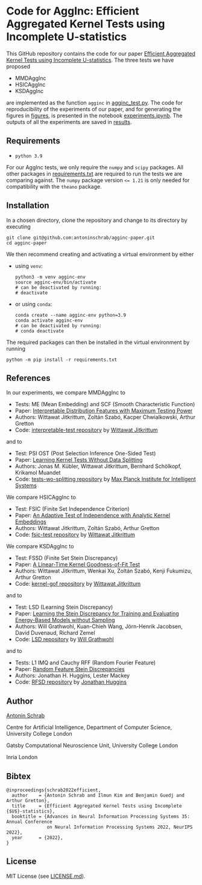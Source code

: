 # Code for AggInc: Efficient Aggregated Kernel Tests using Incomplete U-statistics

This GitHub repository contains the code for our paper [Efficient Aggregated Kernel Tests using Incomplete U-statistics](https://arxiv.org/pdf/2206.09194.pdf).
The three tests we have proposed 

- MMDAggInc
- HSICAggInc
- KSDAggInc

are implemented as the function `agginc` in [agginc_test.py](agginc_test.py).
The code for reproducibility of the experiments of our paper, and for generating the figures in [figures](figures), is presented in the notebook [experiments.ipynb](experiments.ipynb). The outputs of all the experiments are saved in [results](results).

## Requirements
- `python 3.9`

For our AggInc tests, we only require the `numpy` and `scipy` packages. All other packages in [requirements.txt](requirements.txt) are required to run the tests we are comparing against. The `numpy` package version `<= 1.21` is only needed for compatibility with the `theano` package.

## Installation

In a chosen directory, clone the repository and change to its directory by executing 
```
git clone git@github.com:antoninschrab/agginc-paper.git
cd agginc-paper
```
We then recommend creating and activating a virtual environment by either 
- using `venv`:
  ```
  python3 -m venv agginc-env
  source agginc-env/bin/activate
  # can be deactivated by running:
  # deactivate
  ```
- or using `conda`:
  ```
  conda create --name agginc-env python=3.9
  conda activate agginc-env
  # can be deactivated by running:
  # conda deactivate
  ```
The required packages can then be installed in the virtual environment by running
```
python -m pip install -r requirements.txt
```

## References

In our experiments, we compare MMDAggInc to
- Tests: ME (Mean Embedding) and SCF (Smooth Characteristic Function)
- Paper: [Interpretable Distribution Features with Maximum Testing Power](https://proceedings.neurips.cc/paper/2016/file/0a09c8844ba8f0936c20bd791130d6b6-Paper.pdf)
- Authors: Wittawat Jitkrittum, Zoltán Szabó, Kacper Chwialkowski, Arthur Gretton
- Code: [interpretable-test
 repository](https://github.com/wittawatj/interpretable-test) by [Wittawat Jitkrittum](https://github.com/wittawatj)

and to

- Test: PSI OST (Post Selection Inference One-Sided Test)
- Paper: [Learning Kernel Tests Without Data Splitting](https://proceedings.neurips.cc/paper/2020/file/44f683a84163b3523afe57c2e008bc8c-Paper.pdf)
- Authors: Jonas M. Kübler, Wittawat Jitkrittum, Bernhard Schölkopf, Krikamol Muandet
- Code: [tests-wo-splitting repository](https://github.com/MPI-IS/tests-wo-splitting) by [Max Planck Institute for Intelligent Systems](https://github.com/MPI-IS)

We compare HSICAggInc to 
- Test: FSIC (Finite Set Independence Criterion)
- Paper: [An Adaptive Test of Independence with Analytic Kernel Embeddings](http://proceedings.mlr.press/v70/jitkrittum17a/jitkrittum17a.pdf)
- Authors: Wittawat Jitkrittum, Zoltán Szabó, Arthur Gretton
- Code: [fsic-test
 repository](https://github.com/wittawatj/fsic-test) by [Wittawat Jitkrittum](https://github.com/wittawatj)

We compare KSDAggInc to
- Test: FSSD (Finite Set Stein Discrepancy)
- Paper: [A Linear-Time Kernel Goodness-of-Fit Test](https://papers.nips.cc/paper/2017/file/979d472a84804b9f647bc185a877a8b5-Paper.pdf)
- Authors: Wittawat Jitkrittum, Wenkai Xu, Zoltán Szabó, Kenji Fukumizu, Arthur Gretton
- Code: [kernel-gof repository](https://github.com/wittawatj/kernel-gof) by [Wittawat Jitkrittum](https://github.com/wittawatj)

and to

- Test: LSD (Learning Stein Discrepancy)
- Paper: [Learning the Stein Discrepancy
for Training and Evaluating Energy-Based Models without Sampling](http://proceedings.mlr.press/v119/grathwohl20a/grathwohl20a.pdf)
- Authors: Will Grathwohl, Kuan-Chieh Wang, Jörn-Henrik Jacobsen, David Duvenaud, Richard Zemel
- Code: [LSD repository](https://github.com/wgrathwohl/LSD) by [Will Grathwohl](https://github.com/wgrathwohl)

and to

- Tests: L1 IMQ and Cauchy RFF (Random Fourier Feature)
- Paper: [Random Feature Stein Discrepancies](https://proceedings.neurips.cc/paper/2018/file/0f840be9b8db4d3fbd5ba2ce59211f55-Paper.pdf)
- Authors: Jonathan H. Huggins, Lester Mackey
- Code: [RFSD repository](https://bitbucket.org/jhhuggins/random-feature-stein-discrepancies/) by [Jonathan Huggins](https://bitbucket.org/jhhuggins/)

## Author

[Antonin Schrab](https://antoninschrab.github.io)

Centre for Artificial Intelligence, Department of Computer Science, University College London

Gatsby Computational Neuroscience Unit, University College London

Inria London

## Bibtex

```
@inproceedings{schrab2022efficient,
  author    = {Antonin Schrab and Ilmun Kim and Benjamin Guedj and Arthur Gretton},
  title     = {Efficient Aggregated Kernel Tests using Incomplete {$U$}-statistics},
  booktitle = {Advances in Neural Information Processing Systems 35: Annual Conference
               on Neural Information Processing Systems 2022, NeurIPS 2022},
  year      = {2022},
}
```

## License

MIT License (see [LICENSE.md](LICENSE.md)).
